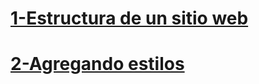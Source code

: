 # [1-Estructura de un sitio web](https://github.com/LucianoCarr/Mercado-Liebre/tree/rama-1)

# [2-Agregando estilos](https://github.com/LucianoCarr/Mercado-Liebre/tree/rama-2)
